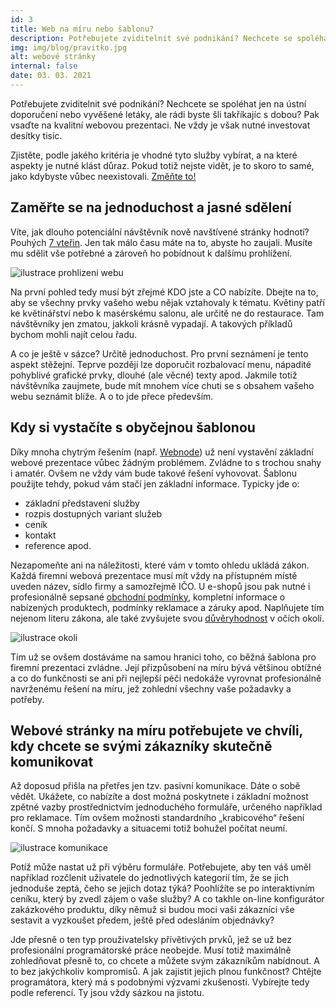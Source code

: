 ```yaml
---
id: 3
title: Web na míru nebo šablonu?
description: Potřebujete zviditelnit své podnikání? Nechcete se spoléhat jen na ústní doporučení nebo vyvěšené letáky?
img: img/blog/pravitko.jpg
alt: webové stránky
internal: false
date: 03. 03. 2021
---
```



Potřebujete zviditelnit své podnikání? Nechcete se spoléhat jen na ústní doporučení nebo vyvěšené letáky, ale rádi byste šli takříkajíc s dobou? Pak vsaďte na kvalitní webovou prezentaci. Ne vždy je však nutné investovat desítky tisíc. 

Zjistěte, podle jakého kritéria je vhodné tyto služby vybírat, a na které aspekty je nutné klást důraz. Pokud totiž nejste vidět, je to skoro to samé, jako kdybyste vůbec neexistovali. [Změňte to!](https://www.andrasi.cz/#kontakt)

## Zaměřte se na jednoduchost a jasné sdělení

Víte, jak dlouho potenciální návštěvník nově navštívené stránky hodnotí? Pouhých [7 vteřin](https://www.tributemedia.com/blog/you-have-7-seconds-what-a-visitor-should-know-about-your-website-within-moments). Jen tak málo času máte na to, abyste ho zaujali. Musíte mu sdělit vše potřebné a zároveň ho pobídnout k dalšímu prohlížení. 

<div class="text-center mb-30">
 <img class="width-400" src="/img/blog/bg5-1.svg" alt="ilustrace prohlizeni webu">
</div>

Na první pohled tedy musí být zřejmé KDO jste a CO nabízíte. Dbejte na to, aby se všechny prvky vašeho webu nějak vztahovaly k tématu. Květiny patří ke květinářství nebo k masérskému salonu, ale určitě ne do restaurace. Tam návštěvníky jen zmatou, jakkoli krásně vypadají. A takových příkladů bychom mohli najít celou řadu.

A co je ještě v sázce? Určitě jednoduchost. Pro první seznámení je tento aspekt stěžejní. Teprve později lze doporučit rozbalovací menu, nápadité pohyblivé grafické prvky, dlouhé (ale věcné) texty apod. Jakmile totiž návštěvníka zaujmete, bude mít mnohem více chuti se s obsahem vašeho webu seznámit blíže. A o to jde přece především.

## Kdy si vystačíte s obyčejnou šablonou

Díky mnoha chytrým řešením (např. [Webnode](https://www.webnode.cz/)) už není vystavění základní webové prezentace vůbec žádným problémem. Zvládne to s trochou snahy i amatér. Ovšem ne vždy vám bude takové řešení vyhovovat. Šablonu použijte tehdy, pokud vám stačí jen základní informace. Typicky jde o:

- základní představení služby
- rozpis dostupných variant služeb 
- ceník 
- kontakt
- reference apod.

Nezapomeňte ani na náležitosti, které vám v tomto ohledu ukládá zákon. Každá firemní webová prezentace musí mít vždy na přístupném místě uveden název, sídlo firmy a samozřejmě IČO. U e-shopů jsou pak nutné i profesionálně sepsané [obchodní podmínky](https://www.apek.cz/vzorove-obchodni-podminky-apek), kompletní informace o nabízených produktech, podmínky reklamace a záruky apod. Naplňujete tím nejenom literu zákona, ale také zvyšujete svou [důvěryhodnost](https://www.ilincev.com/10-principu-ktere-udelaji-vas-web-duveryhodnejsi) v očích okolí.

<div class="text-center mb-30">
 <img class="width-400" src="/img/blog/bg7-2.svg" alt="ilustrace okoli">
</div>

Tím už se ovšem dostáváme na samou hranici toho, co běžná šablona pro firemní prezentaci zvládne. Její přizpůsobení na míru bývá většinou obtížné a co do funkčnosti se ani při nejlepší péči nedokáže vyrovnat profesionálně navrženému řešení na míru, jež zohlední všechny vaše požadavky a potřeby.

## Webové stránky na míru potřebujete ve chvíli, kdy chcete se svými zákazníky skutečně komunikovat 

Až doposud přišla na přetřes jen tzv. pasivní komunikace. Dáte o sobě vědět. Ukážete, co nabízíte a dost možná poskytnete i základní možnost zpětné vazby prostřednictvím jednoduchého formuláře, určeného například pro reklamace. Tím ovšem možnosti standardního „krabicového“ řešení končí. S mnoha požadavky a situacemi totiž bohužel počítat neumí. 

<div class="text-center mb-30">
 <img class="width-400" src="/img/blog/bg10-2.svg" alt="ilustrace komunikace">
</div>

Potíž může nastat už při výběru formuláře. Potřebujete, aby ten váš uměl například rozčlenit uživatele do jednotlivých kategorií tím, že se jich jednoduše zeptá, čeho se jejich dotaz týká? Poohlížíte se po interaktivním ceníku, který by zvedl zájem o vaše služby? A co takhle on-line konfigurátor zakázkového produktu, díky němuž si budou moci vaši zákazníci vše sestavit a vyzkoušet předem, ještě před odesláním objednávky?

Jde přesně o ten typ prouživatelsky přívětivých prvků, jež se už bez profesionální programátorské práce neobejde. Musí totiž maximálně zohledňovat přesně to, co chcete a můžete svým zákazníkům nabídnout. A to bez jakýchkoliv kompromisů. A jak zajistit jejich plnou funkčnost? Chtějte programátora, který má s podobnými výzvami zkušenosti. Vybírejte tedy podle referencí. Ty jsou vždy sázkou na jistotu. 

